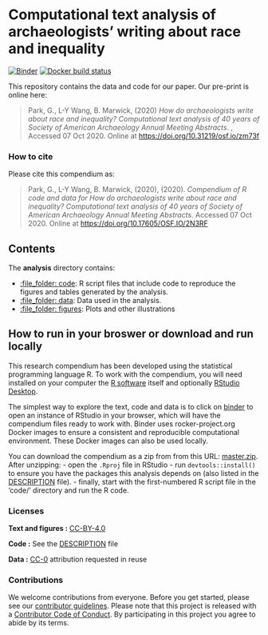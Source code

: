 
<!-- README.md is generated from README.Rmd. Please edit that file -->

# Computational text analysis of archaeologists’ writing about race and inequality

<!-- badges: start -->

[![Binder](https://mybinder.org/badge_logo.svg)](https://mybinder.org/v2/gh/parkgayoung/racisminarchy/master?urlpath=rstudio)
[![Docker build
status](https://github.com/parkgayoung/racisminarchy/workflows/.github/workflows/docker-build.yaml/badge.svg)](https://github.com/parkgayoung/racisminarchy/actions)
<!-- badges: end -->

This repository contains the data and code for our paper. Our pre-print
is online here:

> Park, G., L-Y Wang, B. Marwick, (2020) *How do archaeologists write
> about race and inequality? Computational text analysis of 40 years of
> Society of American Archaeology Annual Meeting Abstracts*. , Accessed
> 07 Oct 2020. Online at <https://doi.org/10.31219/osf.io/zm73f>

### How to cite

Please cite this compendium as:

> Park, G., L-Y Wang, B. Marwick, (2020), (2020). *Compendium of R code
> and data for How do archaeologists write about race and inequality?
> Computational text analysis of 40 years of Society of American
> Archaeology Annual Meeting Abstracts*. Accessed 07 Oct 2020. Online at
> <https://doi.org/10.17605/OSF.IO/2N3RF>

## Contents

The **analysis** directory contains:

  - [:file\_folder: code](/analysis/code): R script files that include
    code to reproduce the figures and tables generated by the analysis.
  - [:file\_folder: data](/analysis/data): Data used in the analysis.
  - [:file\_folder: figures](/analysis/figures): Plots and other
    illustrations

## How to run in your broswer or download and run locally

This research compendium has been developed using the statistical
programming language R. To work with the compendium, you will need
installed on your computer the [R
software](https://cloud.r-project.org/) itself and optionally [RStudio
Desktop](https://rstudio.com/products/rstudio/download/).

The simplest way to explore the text, code and data is to click on
[binder](https://mybinder.org/v2/gh/parkgayoung/racisminarchy/master?urlpath=rstudio)
to open an instance of RStudio in your browser, which will have the
compendium files ready to work with. Binder uses rocker-project.org
Docker images to ensure a consistent and reproducible computational
environment. These Docker images can also be used locally.

You can download the compendium as a zip from from this URL:
[master.zip](/archive/master.zip). After unzipping: - open the `.Rproj`
file in RStudio - run `devtools::install()` to ensure you have the
packages this analysis depends on (also listed in the
[DESCRIPTION](/DESCRIPTION) file). - finally, start with the
first-numbered R script file in the ‘code/’ directory and run the R
code.

### Licenses

**Text and figures :**
[CC-BY-4.0](http://creativecommons.org/licenses/by/4.0/)

**Code :** See the [DESCRIPTION](DESCRIPTION) file

**Data :** [CC-0](http://creativecommons.org/publicdomain/zero/1.0/)
attribution requested in reuse

### Contributions

We welcome contributions from everyone. Before you get started, please
see our [contributor guidelines](CONTRIBUTING.md). Please note that this
project is released with a [Contributor Code of Conduct](CONDUCT.md). By
participating in this project you agree to abide by its terms.

